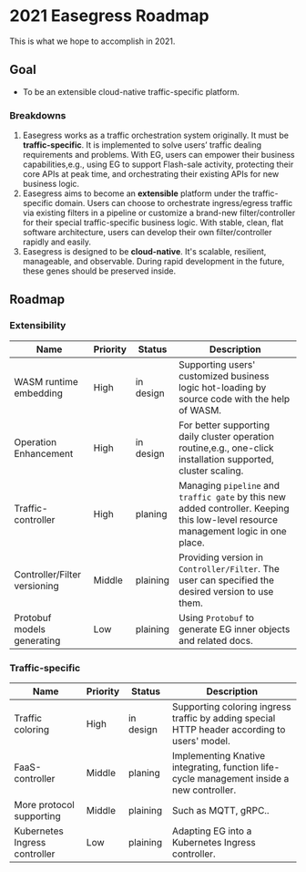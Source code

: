 # 2021 Easegress Roadmap
This is what we hope to accomplish in 2021.

## Goal
* To be an extensible cloud-native traffic-specific platform.

### Breakdowns
1. Easegress works as a traffic orchestration system originally. It must be **traffic-specific**. It is implemented to solve users’ traffic dealing requirements and problems. With EG, users can empower their business capabilities,e.g., using EG to support Flash-sale activity, protecting their core APIs at peak time, and orchestrating their existing APIs for new business logic.
2. Easegress aims to become an **extensible** platform under the traffic-specific domain. Users can choose to orchestrate ingress/egress traffic via existing filters in a pipeline or customize a brand-new filter/controller for their special traffic-specific business logic. With stable, clean, flat software architecture, users can develop their own filter/controller rapidly and easily. 
3. Easegress is designed to be **cloud-native**. It's scalable, resilient, manageable, and observable. During rapid development in the future, these genes should be preserved inside.

## Roadmap 
### Extensibility

| Name                         | Priority | Status    | Description                                                                                                                         |
| ---------------------------- | -------- | --------- | ----------------------------------------------------------------------------------------------------------------------------------- |
| WASM runtime embedding       | High     | in design | Supporting users' customized business logic hot-loading by source code with the help of  WASM.                                      |
| Operation Enhancement        | High     | in design | For better supporting daily cluster operation routine,e.g., one-click installation supported, cluster scaling.                      |
| Traffic-controller           | High     | planing   | Managing `pipeline` and `traffic gate` by this new added controller. Keeping this low-level resource management logic in one place. |
| Controller/Filter versioning | Middle   | plaining  | Providing version in `Controller/Filter`. The user can specified the desired version to use them.                                   |
| Protobuf models generating   | Low      | plaining  | Using `Protobuf` to generate EG inner objects and related docs.                                                                     |



###  Traffic-specific

| Name                          | Priority | Status    | Description                                                                                  |
| ----------------------------- | -------- | --------- | -------------------------------------------------------------------------------------------- |
| Traffic coloring              | High     | in design | Supporting coloring ingress traffic by adding special HTTP header according to users' model. |
| FaaS-controller               | Middle   | planing   | Implementing Knative integrating, function life-cycle management inside a new controller.    |
| More protocol supporting      | Middle   | plaining  | Such as MQTT, gRPC..                                                                         |
| Kubernetes Ingress controller | Low      | plaining  | Adapting EG into a Kubernetes Ingress controller.                                            |
